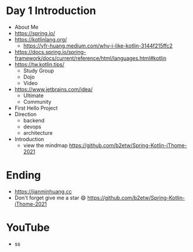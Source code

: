 # Day 1 Introduction
* About Me
* https://spring.io/
* https://kotlinlang.org/
  * https://yfr-huang.medium.com/why-i-like-kotlin-3144f215ffc2
* https://docs.spring.io/spring-framework/docs/current/reference/html/languages.html#kotlin
* https://tw.kotlin.tips/
  * Study Group
  * Dojo
  * Video
* https://www.jetbrains.com/idea/
  * Ultimate
  * Community
* First Hello Project
* Direction
  * backend
  * devops
  * architecture
* Introduction
  * view the mindmap https://github.com/b2etw/Spring-Kotlin-iThome-2021

# Ending
* https://jianminhuang.cc
* Don't forget give me a star 😄 https://github.com/b2etw/Spring-Kotlin-iThome-2021

# YouTube
* ss
